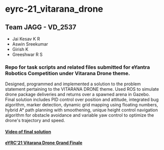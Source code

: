 # eyrc-21_vitarana_drone

## Team JAGG - VD_2537
- Jai Kesav K R
- Aswin Sreekumar
- Girish K
- Greeshwar R S

### Repo for task scripts and related files submitted for eYantra Robotics Competition under Vitarana Drone theme.
Designed, programmed and implemented a solution to the problem statement pertaining to the VITARANA DRONE theme. Used ROS to simulate drone package deliveries and returns over a spawned arena in Gazebo. Final solution includes PID control over position and attitude, integrated bug algorithm, marker detection, dynamic grid mapping using floating numbers, hybrid A* path planning with smoothening, unique height control navigation algorithm for obstacle avoidance and variable yaw control to optimize the drone's trajectory and speed.

#### [Video of final solution](https://drive.google.com/file/d/17BZ4uRYxbAauL9SedLcMHeekc-cQiBb2/view?usp=sharing)

#### [eYRC'21 Vitarana Drone Grand Finale](https://youtu.be/y6G7KIQ06BY?t=3271)
